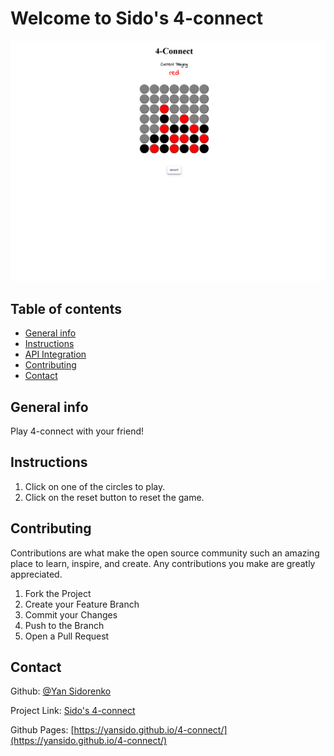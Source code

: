 # Welcome to Sido's 4-connect

![Example](./example.png)

## Table of contents
* [General info](#general-info)
* [Instructions](#instructions)
* [API Integration](#api-Integration)
* [Contributing](#contributing)
* [Contact](#contact)

## General info

Play 4-connect with your friend!

## Instructions

1. Click on one of the circles to play.
2. Click on the reset button to reset the game.


## Contributing

Contributions are what make the open source community such an amazing place to learn, inspire, and create. Any contributions you make are greatly appreciated.

1. Fork the Project
2. Create your Feature Branch
3. Commit your Changes
4. Push to the Branch
5. Open a Pull Request

## Contact

Github: [@Yan Sidorenko](https://github.com/YanSido)

Project Link: [Sido's 4-connect](https://github.com/YanSido/4-connect/tree/YanSido-branch)

Github Pages: [https://yansido.github.io/4-connect/](https://yansido.github.io/4-connect/)
